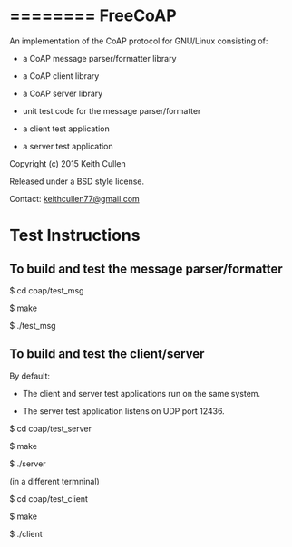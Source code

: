 ========
FreeCoAP
========

An implementation of the CoAP protocol for GNU/Linux consisting of:

- a CoAP message parser/formatter library

- a CoAP client library

- a CoAP server library

- unit test code for the message parser/formatter

- a client test application

- a server test application

Copyright (c) 2015 Keith Cullen

Released under a BSD style license.

Contact: <keithcullen77@gmail.com>


Test Instructions
=================

To build and test the message parser/formatter
----------------------------------------------

$ cd coap/test_msg

$ make

$ ./test_msg


To build and test the client/server
-----------------------------------

By default:

- The client and server test applications run on the same system.

- The server test application listens on UDP port 12436.

$ cd coap/test_server

$ make

$ ./server

(in a different termninal)

$ cd coap/test_client

$ make

$ ./client
